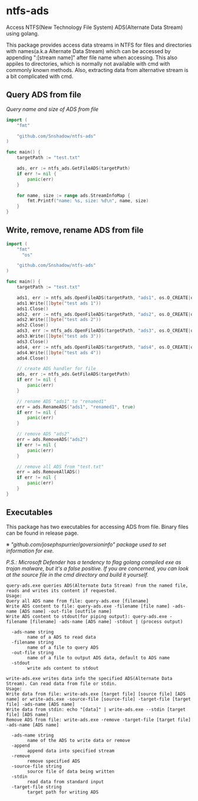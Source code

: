 # ntfs-ads
Access NTFS(New Technology File System) ADS(Alternate Data Stream) using golang.

This package provides access data streams in NTFS for files and directories with names(a.k.a Alternate Data Stream) which can be accessed by appending ":\[stream name\]" after file name when accessing.
This also appiles to directories, which is normally not available with cmd with commonly known methods. Also, extracting data from alternative stream is a bit complicated with cmd.

## Query ADS from file
_Query name and size of ADS from file_
```go
import (
	"fmt"

	"github.com/Snshadow/ntfs-ads"
)

func main() {
	targetPath := "test.txt"

	ads, err := ntfs_ads.GetFileADS(targetPath)
	if err != nil {
		panic(err)
	}

	for name, size := range ads.StreamInfoMap {
		fmt.Printf("name: %s, size: %d\n", name, size)
	}
}
```

## Write, remove, rename ADS from file
```go
import (
	"fmt"
      "os"

	"github.com/Snshadow/ntfs-ads"
)

func main() {
	targetPath := "test.txt"

	ads1, err := ntfs_ads.OpenFileADS(targetPath, "ads1", os.O_CREATE|os_O_WRONLY)
	ads1.Write([]byte("test ads 1"))
	ads1.Close()
	ads2, err := ntfs_ads.OpenFileADS(targetPath, "ads2", os.O_CREATE|os_O_WRONLY)
	ads2.Write([]byte("test ads 2"))
	ads2.Close()
	ads3, err := ntfs_ads.OpenFileADS(targetPath, "ads3", os.O_CREATE|os_O_WRONLY)
	ads3.Write([]byte("test ads 3"))
	ads3.Close()
	ads4, err := ntfs_ads.OpenFileADS(targetPath, "ads4", os.O_CREATE|os_O_WRONLY)
	ads4.Write([]byte("test ads 4"))
	ads4.Close()

	// create ADS handler for file
	ads, err := ntfs_ads.GetFileADS(targetPath)
	if err != nil {
		panic(err)
	}

	// rename ADS "ads1" to "renamed1"
	err = ads.RenameADS("ads1", "renamed1", true)
	if err != nil {
		panic(err)
	}

	// remove ADS "ads2"
	err = ads.RemoveADS("ads2")
	if err != nil {
		panic(err)
	}

	// remove all ADS from "test.txt"
	err = ads.RemoveAllADS()
	if err != nil {
		panic(err)
	}
}
```

## Executables

This package has two executables for accessing ADS from file. Binary files can be found in release page.

※ _"github.com/josephspurrier/goversioninfo" package used to set information for exe._

_P.S.: Microsoft Defender has a tendency to flag golang compiled exe as trojan malware, but it's a false positive. If you are concerned, you can look at the source file in the cmd directory and build it yourself._

```
query-ads.exe queries ADS(Alternate Data Stream) from the named file, reads and writes its content if requested.
Usage:
Query all ADS name from file: query-ads.exe [filename]
Write ADS content to file: query-ads.exe -filename [file name] -ads-name [ADS name] -out-file [outfile name]      
Write ADS content to stdout(for piping output): query-ads.exe -filename [filename] -ads-name [ADS name] -stdout | (process output)

  -ads-name string
        name of a ADS to read data
  -filename string
        name of a file to query ADS
  -out-file string
        name of a file to output ADS data, default to ADS name
  -stdout
        write ads content to stdout
```

```
write-ads.exe writes data info the specified ADS(Alternate Data Stream). Can read data from file or stdin.
Usage:
Write data from file: write-ads.exe [target file] [source file] [ADS name] or write-ads.exe -source-file [source-file] -target-file [target file] -ads-name [ADS name]
Write data from stdin: echo "[data]" | write-ads.exe --stdin [target file] [ADS name]
Remove ADS from file: write-ads.exe -remove -target-file [target file] -ads-name [ADS name]

  -ads-name string
        name of the ADS to write data or remove
  -append
        append data into specified stream
  -remove
        remove specified ADS
  -source-file string
        source file of data being written
  -stdin
        read data from standard input
  -target-file string
        target path for writing ADS
```

